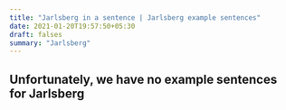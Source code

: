```yaml
---
title: "Jarlsberg in a sentence | Jarlsberg example sentences"
date: 2021-01-20T19:57:50+05:30
draft: falses
summary: "Jarlsberg"
---
```

## Unfortunately, we have no example sentences for Jarlsberg                 
